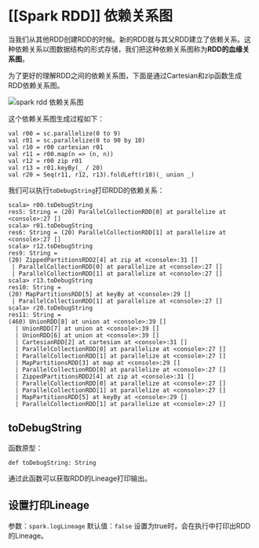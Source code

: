 # [[Spark RDD]] 依赖关系图

当我们从其他RDD创建RDD的时候。新的RDD就与其父RDD建立了依赖关系。这种依赖关系以图数据结构的形式存储，我们把这种依赖关系图称为**RDD的血缘关系图**。

为了更好的理解RDD之间的依赖关系图，下面是通过Cartesian和zip函数生成RDD依赖关系图。

![spark rdd 依赖关系图](https://www.hadoopdoc.com/media/editor/file_1571151305000_20191015225509312932.png)

这个依赖关系图生成过程如下：

```
val r00 = sc.parallelize(0 to 9)
val r01 = sc.parallelize(0 to 90 by 10)
val r10 = r00 cartesian r01
val r11 = r00.map(n => (n, n))
val r12 = r00 zip r01
val r13 = r01.keyBy(_ / 20)
val r20 = Seq(r11, r12, r13).foldLeft(r10)(_ union _)
```

我们可以执行`toDebugString`打印RDD的依赖关系：

```
scala> r00.toDebugString
res5: String = (20) ParallelCollectionRDD[0] at parallelize at <console>:27 []
scala> r01.toDebugString
res6: String = (20) ParallelCollectionRDD[1] at parallelize at <console>:27 []
scala> r12.toDebugString
res9: String =
(20) ZippedPartitionsRDD2[4] at zip at <console>:31 []
 | ParallelCollectionRDD[0] at parallelize at <console>:27 []
 | ParallelCollectionRDD[1] at parallelize at <console>:27 []
scala> r13.toDebugString
res10: String =
(20) MapPartitionsRDD[5] at keyBy at <console>:29 []
 | ParallelCollectionRDD[1] at parallelize at <console>:27 []
scala> r20.toDebugString
res11: String =
(460) UnionRDD[8] at union at <console>:39 []
  | UnionRDD[7] at union at <console>:39 []
  | UnionRDD[6] at union at <console>:39 []
  | CartesianRDD[2] at cartesian at <console>:31 []
  | ParallelCollectionRDD[0] at parallelize at <console>:27 []
  | ParallelCollectionRDD[1] at parallelize at <console>:27 []
  | MapPartitionsRDD[3] at map at <console>:29 []
  | ParallelCollectionRDD[0] at parallelize at <console>:27 []
  | ZippedPartitionsRDD2[4] at zip at <console>:31 []
  | ParallelCollectionRDD[0] at parallelize at <console>:27 []
  | ParallelCollectionRDD[1] at parallelize at <console>:27 []
  | MapPartitionsRDD[5] at keyBy at <console>:29 []
  | ParallelCollectionRDD[1] at parallelize at <console>:27 []
```

## toDebugString

函数原型：

```
def toDebugString: String
```

通过此函数可以获取RDD的Lineage打印输出。

## 设置打印Lineage

参数：`spark.logLineage`
默认值：`false`
设置为true时，会在执行中打印出RDD的Lineage。